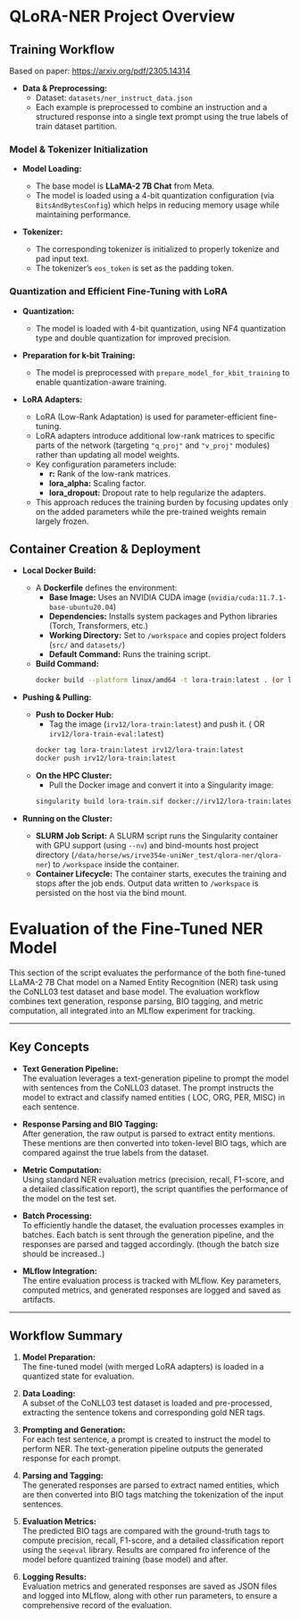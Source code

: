 # QLoRA-NER Project Overview

## Training Workflow

Based on paper: https://arxiv.org/pdf/2305.14314

- **Data & Preprocessing:**
  - Dataset: `datasets/ner_instruct_data.json`
  - Each example is preprocessed to combine an instruction and a structured response into a single text prompt using the true labels of train dataset partition.
  

### Model & Tokenizer Initialization

- **Model Loading:**  
  - The base model is **LLaMA-2 7B Chat** from Meta.
  - The model is loaded using a 4-bit quantization configuration (via `BitsAndBytesConfig`) which helps in reducing memory usage while maintaining performance.
  
- **Tokenizer:**  
  - The corresponding tokenizer is initialized to properly tokenize and pad input text.
  - The tokenizer’s `eos_token` is set as the padding token.

### Quantization and Efficient Fine-Tuning with LoRA

- **Quantization:**  
  - The model is loaded with 4-bit quantization, using NF4 quantization type and double quantization for improved precision.
  
- **Preparation for k-bit Training:**  
  - The model is preprocessed with `prepare_model_for_kbit_training` to enable quantization-aware training.

- **LoRA Adapters:**  
  - LoRA (Low-Rank Adaptation) is used for parameter-efficient fine-tuning.  
  - LoRA adapters introduce additional low-rank matrices to specific parts of the network (targeting `"q_proj"` and `"v_proj"` modules) rather than updating all model weights.
  - Key configuration parameters include:
    - **r:** Rank of the low-rank matrices.
    - **lora_alpha:** Scaling factor.
    - **lora_dropout:** Dropout rate to help regularize the adapters.
  - This approach reduces the training burden by focusing updates only on the added parameters while the pre-trained weights remain largely frozen.

## Container Creation & Deployment

- **Local Docker Build:**
  - A **Dockerfile** defines the environment:
    - **Base Image:** Uses an NVIDIA CUDA image (`nvidia/cuda:11.7.1-base-ubuntu20.04`)
    - **Dependencies:** Installs system packages and Python libraries (Torch, Transformers, etc.)
    - **Working Directory:** Set to `/workspace` and copies project folders (`src/` and `datasets/`)
    - **Default Command:** Runs the training script.
  - **Build Command:**
    ```bash
    docker build --platform linux/amd64 -t lora-train:latest . (or lora-train-eval -> the newer container versions with broader set of libraries)
    ```

- **Pushing & Pulling:**
  - **Push to Docker Hub:**
    - Tag the image (`irv12/lora-train:latest`) and push it. ( OR `irv12/lora-train-eval:latest`)
    ```bash
    docker tag lora-train:latest irv12/lora-train:latest
    docker push irv12/lora-train:latest
    ```
  - **On the HPC Cluster:**
    - Pull the Docker image and convert it into a Singularity image:
    ```bash
    singularity build lora-train.sif docker://irv12/lora-train:latest
    ```

- **Running on the Cluster:**
  - **SLURM Job Script:** A SLURM script runs the Singularity container with GPU support (using `--nv`) and bind-mounts host project directory (`/data/horse/ws/irve354e-uniNer_test/qlora-ner/qlora-ner`) to `/workspace` inside the container.
  - **Container Lifecycle:** The container starts, executes the training and stops after the job ends. Output data written to `/workspace` is persisted on the host via the bind mount.

# Evaluation of the Fine-Tuned NER Model

This section of the script evaluates the performance of the both fine-tuned LLaMA-2 7B Chat model on a Named Entity Recognition (NER) task using the CoNLL03 test dataset and base model. The evaluation workflow combines text generation, response parsing, BIO tagging, and metric computation, all integrated into an MLflow experiment for tracking.

---

## Key Concepts

- **Text Generation Pipeline:**  
  The evaluation leverages a text-generation pipeline to prompt the model with sentences from the CoNLL03 dataset. The prompt instructs the model to extract and classify named entities ( LOC, ORG, PER, MISC) in each sentence.

- **Response Parsing and BIO Tagging:**  
  After generation, the raw output is parsed to extract entity mentions. These mentions are then converted into token-level BIO tags, which are compared against the true labels from the dataset.

- **Metric Computation:**  
  Using standard NER evaluation metrics (precision, recall, F1-score, and a detailed classification report), the script quantifies the performance of the model on the test set.

- **Batch Processing:**  
  To efficiently handle the dataset, the evaluation processes examples in batches. Each batch is sent through the generation pipeline, and the responses are parsed and tagged accordingly. (though the batch size should be increased..)

- **MLflow Integration:**  
  The entire evaluation process is tracked with MLflow. Key parameters, computed metrics, and generated responses are logged and saved as artifacts.

---

## Workflow Summary

1. **Model Preparation:**  
   The fine-tuned model (with merged LoRA adapters) is loaded in a quantized state for evaluation.

2. **Data Loading:**  
   A subset of the CoNLL03 test dataset is loaded and pre-processed, extracting the sentence tokens and corresponding gold NER tags.

3. **Prompting and Generation:**  
   For each test sentence, a prompt is created to instruct the model to perform NER. The text-generation pipeline outputs the generated response for each prompt.

4. **Parsing and Tagging:**  
   The generated responses are parsed to extract named entities, which are then converted into BIO tags matching the tokenization of the input sentences.

5. **Evaluation Metrics:**  
   The predicted BIO tags are compared with the ground-truth tags to compute precision, recall, F1-score, and a detailed classification report using the `seqeval` library. Results are compared fro inference of the model before quantized training (base model) and after. 

6. **Logging Results:**  
   Evaluation metrics and generated responses are saved as JSON files and logged into MLflow, along with other run parameters, to ensure a comprehensive record of the evaluation.


